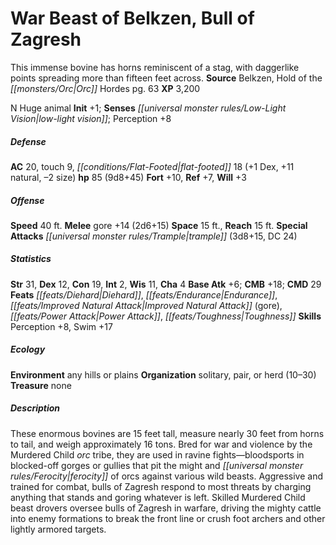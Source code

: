 ﻿---
cssclass: [monsters]
title1: War Beast of Belkzen, Bull of Zagresh
desc_short: This immense bovine has horns reminiscent of a stag, with daggerlike points
  spreading more than fifteen feet across.
title2: Bull of Zagresh
CR: 7
sources:
- name: Belkzen, Hold of the Orc Hordes
  page: 63
  link: http://paizo.com/products/btpy97lw?Pathfinder-Campaign-Setting-Belkzen-Hold-of-the-Orc-Hordes
XP: 3200
alignment: N
size: Huge
type: animal
initiative:
  bonus: 1
senses:
  low-light vision: true
AC:
  AC: 20
  touch: 9
  flat_footed: 18
  components:
    dex: 1
    natural: 11
    size: -2
HP:
  HP: 85
  long: 9d8+45
saves:
  fort: 10
  ref: 7
  will: 3
speeds:
  base: 40
attacks:
  melee:
  - - text: gore +14 (2d6+15)
      entries:
      - - damage: 2d6+15
      attack: gore
      bonus:
      - 14
  special:
  - trample (3d8+15, DC 24)
space: 15
reach: 15
ability_scores:
  STR: 31
  DEX: 12
  CON: 19
  INT: 2
  WIS: 11
  CHA: 4
BAB: 6
CMB: 18
CMD: 29
feats:
- name: Diehard
- name: Endurance
- name: Improved Natural Attack (gore)
- name: Power Attack
- name: Toughness
skills:
  Perception: 8
  Swim: 17
ecology:
  environment: any hills or plains
  organization: solitary, pair, or herd (10-30)
  treasure_type: none
desc_long: These enormous bovines are 15 feet tall, measure nearly 30 feet from horns
  to tail, and weigh approximately 16 tons. Bred for war and violence by the Murdered
  Child orc tribe, they are used in ravine fights-bloodsports in blocked-off gorges
  or gullies that pit the might and ferocity of orcs against various wild beasts.
  Aggressive and trained for combat, bulls of Zagresh respond to most threats by charging
  anything that stands and goring whatever is left. Skilled Murdered Child beast drovers
  oversee bulls of Zagresh in warfare, driving the mighty cattle into enemy formations
  to break the front line or crush foot archers and other lightly armored targets.

---

# War Beast of Belkzen, Bull of Zagresh
This immense bovine has horns reminiscent of a stag, with daggerlike points spreading more than fifteen feet across.
**Source** Belkzen, Hold of the _[[monsters/Orc|Orc]]_ Hordes pg. 63
**XP** 3,200

N Huge animal
**Init** +1; **Senses** _[[universal monster rules/Low-Light Vision|low-light vision]]_; Perception +8

##### Defense

**AC** 20, touch 9, _[[conditions/Flat-Footed|flat-footed]]_ 18 (+1 Dex, +11 natural, –2 size)
**hp** 85 (9d8+45)
**Fort** +10, **Ref** +7, **Will** +3

##### Offense
**Speed** 40 ft.
**Melee** gore +14 (2d6+15)
**Space** 15 ft., **Reach** 15 ft.
**Special Attacks** _[[universal monster rules/Trample|trample]]_ (3d8+15, DC 24)

##### Statistics
**Str** 31, **Dex** 12, **Con** 19, **Int** 2, **Wis** 11, **Cha** 4
**Base Atk** +6; **CMB** +18; **CMD** 29
**Feats** _[[feats/Diehard|Diehard]]_, _[[feats/Endurance|Endurance]]_, _[[feats/Improved Natural Attack|Improved Natural Attack]]_ (gore), _[[feats/Power Attack|Power Attack]]_, _[[feats/Toughness|Toughness]]_
**Skills** Perception +8, Swim +17

##### Ecology

**Environment** any hills or plains
**Organization** solitary, pair, or herd (10–30)
**Treasure** none

##### Description

These enormous bovines are 15 feet tall, measure nearly 30 feet from horns to tail, and weigh approximately 16 tons. Bred for war and violence by the Murdered Child _orc_ tribe, they are used in ravine fights—bloodsports in blocked-off gorges or gullies that pit the might and _[[universal monster rules/Ferocity|ferocity]]_ of orcs against various wild beasts. Aggressive and trained for combat, bulls of Zagresh respond to most threats by charging anything that stands and goring whatever is left. Skilled Murdered Child beast drovers oversee bulls of Zagresh in warfare, driving the mighty cattle into enemy formations to break the front line or crush foot archers and other lightly armored targets.